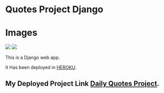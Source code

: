 # Quotes Project Django

# Images
<img src="https://github.com/IndieD3v/DailyQuotes-DJANGO/blob/main/Screenshot%20from%202020-10-10%2012-22-14.png?raw=true" />
<img src="https://github.com/IndieD3v/DailyQuotes-DJANGO/blob/main/Screenshot%20from%202020-10-10%2012-20-55.png?raw=true" />
 
 This is a Django web app.
 
 
 It Has been deployed in [HEROKU](https://www.heroku.com).

## My Deployed Project Link [Daily Quotes Project](https://dailyquot3s.herokuapp.com/).
